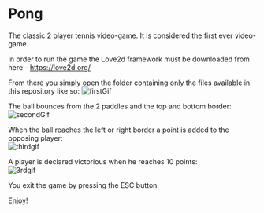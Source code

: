 # Pong
The classic 2 player tennis video-game. It is considered the first ever video-game.

In order to run the game the Love2d framework must be downloaded from here - https://love2d.org/

From there you simply open the folder containing only the files available in this repository like so:
![firstGif](https://user-images.githubusercontent.com/60291476/116222779-8f1d7d80-a757-11eb-9065-b5d82996b82c.gif)
 
The ball bounces from the 2 paddles and the top and bottom border:                                                         
![secondGif](https://user-images.githubusercontent.com/60291476/116224810-c0974880-a759-11eb-878b-f252f17143cc.gif)

When the ball reaches the left or right border a point is added to the opposing player:                                                          
![thirdgif](https://user-images.githubusercontent.com/60291476/116225860-fc7edd80-a75a-11eb-8821-ace824a0b23c.gif)

A player is declared victorious when he reaches 10 points:                                                                 
![3rdgif](https://user-images.githubusercontent.com/60291476/116226925-3ac8cc80-a75c-11eb-8a4b-1b80c4e8ed62.gif)

You exit the game by pressing the ESC button.

Enjoy!
